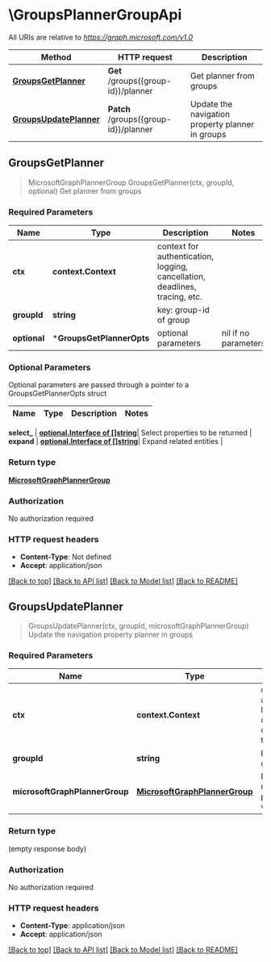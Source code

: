 # \GroupsPlannerGroupApi

All URIs are relative to *https://graph.microsoft.com/v1.0*

Method | HTTP request | Description
------------- | ------------- | -------------
[**GroupsGetPlanner**](GroupsPlannerGroupApi.md#GroupsGetPlanner) | **Get** /groups({group-id})/planner | Get planner from groups
[**GroupsUpdatePlanner**](GroupsPlannerGroupApi.md#GroupsUpdatePlanner) | **Patch** /groups({group-id})/planner | Update the navigation property planner in groups



## GroupsGetPlanner

> MicrosoftGraphPlannerGroup GroupsGetPlanner(ctx, groupId, optional)
Get planner from groups

### Required Parameters


Name | Type | Description  | Notes
------------- | ------------- | ------------- | -------------
**ctx** | **context.Context** | context for authentication, logging, cancellation, deadlines, tracing, etc.
**groupId** | **string**| key: group-id of group | 
 **optional** | ***GroupsGetPlannerOpts** | optional parameters | nil if no parameters

### Optional Parameters

Optional parameters are passed through a pointer to a GroupsGetPlannerOpts struct


Name | Type | Description  | Notes
------------- | ------------- | ------------- | -------------

 **select_** | [**optional.Interface of []string**](string.md)| Select properties to be returned | 
 **expand** | [**optional.Interface of []string**](string.md)| Expand related entities | 

### Return type

[**MicrosoftGraphPlannerGroup**](microsoft.graph.plannerGroup.md)

### Authorization

No authorization required

### HTTP request headers

- **Content-Type**: Not defined
- **Accept**: application/json

[[Back to top]](#) [[Back to API list]](../README.md#documentation-for-api-endpoints)
[[Back to Model list]](../README.md#documentation-for-models)
[[Back to README]](../README.md)


## GroupsUpdatePlanner

> GroupsUpdatePlanner(ctx, groupId, microsoftGraphPlannerGroup)
Update the navigation property planner in groups

### Required Parameters


Name | Type | Description  | Notes
------------- | ------------- | ------------- | -------------
**ctx** | **context.Context** | context for authentication, logging, cancellation, deadlines, tracing, etc.
**groupId** | **string**| key: group-id of group | 
**microsoftGraphPlannerGroup** | [**MicrosoftGraphPlannerGroup**](MicrosoftGraphPlannerGroup.md)| New navigation property values | 

### Return type

 (empty response body)

### Authorization

No authorization required

### HTTP request headers

- **Content-Type**: application/json
- **Accept**: application/json

[[Back to top]](#) [[Back to API list]](../README.md#documentation-for-api-endpoints)
[[Back to Model list]](../README.md#documentation-for-models)
[[Back to README]](../README.md)

